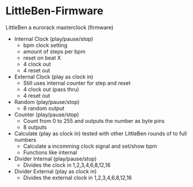 # LittleBen-Firmware
LittleBen a eurorack masterclock (firmware)

* Internal Clock (play/pause/stop)
  * bpm clock setting
  * amount of steps per bpm
  * reset on beat X
  * 4 clock out
  * 4 reset out
* External Clock  (play as clock in)
  * Still uses internal counter for step and reset
  * 4 clock out (pass thru)
  * 4 reset out
* Random  (play/pause/stop)
  * 8 random output
* Counter  (play/pause/stop)
  * Count from 0 to 255 and outputs the number as byte pins
  * 8 outputs
* Calculate (play as clock in) tested with other LittleBen rounds of to full numbers
  * Calculate a incomming clock signal and set/show bpm
  * Functions like internal
* Divider Internal  (play/pause/stop)
  * Divides the clock in 1,2,3,4,6,8,12,16 
* Divider External  (play as clock in)
  * Divides the external clock in 1,2,3,4,6,8,12,16 
